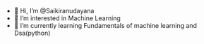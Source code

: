 - 👋 Hi, I’m @Saikiranudayana
- 👀 I’m interested in Machine Learning
- 🌱 I’m currently learning Fundamentals of machine learning and Dsa(python)


<!---
Saikiranudayana/Saikiranudayana is a ✨ special ✨ repository because its `README.md` (this file) appears on your GitHub profile.
You can click the Preview link to take a look at your changes.
--->
